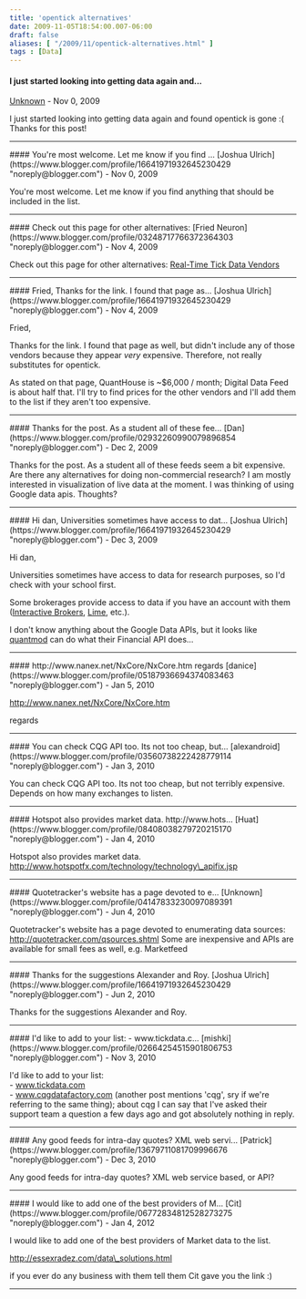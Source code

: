 ```yaml
---
title: 'opentick alternatives'
date: 2009-11-05T18:54:00.007-06:00
draft: false
aliases: [ "/2009/11/opentick-alternatives.html" ]
tags : [Data]
---
```


#### I just started looking into getting data again and...
[Unknown](https://www.blogger.com/profile/01310210223408348900 "noreply@blogger.com") - <time datetime="2009-11-08T13:01:17.531-06:00">Nov 0, 2009</time>

I just started looking into getting data again and found opentick is gone :(  
Thanks for this post!
<hr />
#### You're most welcome. Let me know if you find ...
[Joshua Ulrich](https://www.blogger.com/profile/16641971932645230429 "noreply@blogger.com") - <time datetime="2009-11-08T13:08:46.294-06:00">Nov 0, 2009</time>

You're most welcome. Let me know if you find anything that should be included in the list.
<hr />
#### Check out this page for other alternatives:
[Fried Neuron](https://www.blogger.com/profile/03248717766372364303 "noreply@blogger.com") - <time datetime="2009-11-12T11:32:13.268-06:00">Nov 4, 2009</time>

Check out this page for other alternatives: [Real-Time Tick Data Vendors](http://www.bearcave.com/software/market_trading/resources_and_notes/Market%20Tick%20Data.html)
<hr />
#### Fried, Thanks for the link. I found that page as...
[Joshua Ulrich](https://www.blogger.com/profile/16641971932645230429 "noreply@blogger.com") - <time datetime="2009-11-12T11:51:27.124-06:00">Nov 4, 2009</time>

Fried,  
  
Thanks for the link. I found that page as well, but didn't include any of those vendors because they appear _very_ expensive. Therefore, not really substitutes for opentick.  
  
As stated on that page, QuantHouse is ~$6,000 / month; Digital Data Feed is about half that. I'll try to find prices for the other vendors and I'll add them to the list if they aren't too expensive.
<hr />
#### Thanks for the post. As a student all of these fee...
[Dan](https://www.blogger.com/profile/02932260990079896854 "noreply@blogger.com") - <time datetime="2009-12-07T21:14:51.496-06:00">Dec 2, 2009</time>

Thanks for the post. As a student all of these feeds seem a bit expensive. Are there any alternatives for doing non-commercial research? I am mostly interested in visualization of live data at the moment. I was thinking of using Google data apis. Thoughts?
<hr />
#### Hi dan, Universities sometimes have access to dat...
[Joshua Ulrich](https://www.blogger.com/profile/16641971932645230429 "noreply@blogger.com") - <time datetime="2009-12-08T20:30:28.599-06:00">Dec 3, 2009</time>

Hi dan,  
  
Universities sometimes have access to data for research purposes, so I'd check with your school first.  
  
Some brokerages provide access to data if you have an account with them ([Interactive Brokers](http://www.interactivebrokers.com/ibg/main.php), [Lime](http://www.limebrokerage.com/index.php?title=Lime_Brokerage_LLC), etc.).  
  
I don't know anything about the Google Data APIs, but it looks like [quantmod](http://www.quantmod.com/) can do what their Financial API does...
<hr />
#### http://www.nanex.net/NxCore/NxCore.htm regards
[danice](https://www.blogger.com/profile/05187936694374083463 "noreply@blogger.com") - <time datetime="2010-01-01T15:08:22.400-06:00">Jan 5, 2010</time>

http://www.nanex.net/NxCore/NxCore.htm  
  
regards
<hr />
#### You can check CQG API too. Its not too cheap, but...
[alexandroid](https://www.blogger.com/profile/03560738222428779114 "noreply@blogger.com") - <time datetime="2010-01-20T12:31:07.564-06:00">Jan 3, 2010</time>

You can check CQG API too. Its not too cheap, but not terribly expensive. Depends on how many exchanges to listen.
<hr />
#### Hotspot also provides market data. http://www.hots...
[Huat](https://www.blogger.com/profile/08408038279720215170 "noreply@blogger.com") - <time datetime="2010-01-21T13:17:09.809-06:00">Jan 4, 2010</time>

Hotspot also provides market data. http://www.hotspotfx.com/technology/technology\_apifix.jsp
<hr />
#### Quotetracker's website has a page devoted to e...
[Unknown](https://www.blogger.com/profile/04147833230097089391 "noreply@blogger.com") - <time datetime="2010-06-10T00:45:19.996-05:00">Jun 4, 2010</time>

Quotetracker's website has a page devoted to enumerating data sources: http://quotetracker.com/qsources.shtml Some are inexpensive and APIs are available for small fees as well, e.g. Marketfeed
<hr />
#### Thanks for the suggestions Alexander and Roy.
[Joshua Ulrich](https://www.blogger.com/profile/16641971932645230429 "noreply@blogger.com") - <time datetime="2010-06-14T22:12:19.074-05:00">Jun 2, 2010</time>

Thanks for the suggestions Alexander and Roy.
<hr />
#### I'd like to add to your list: - www.tickdata.c...
[mishki](https://www.blogger.com/profile/02664254515901806753 "noreply@blogger.com") - <time datetime="2010-11-17T12:38:27.434-06:00">Nov 3, 2010</time>

I'd like to add to your list:  
\- www.tickdata.com  
\- www.cqgdatafactory.com (another post mentions 'cqg', sry if we're referring to the same thing); about cqg I can say that I've asked their support team a question a few days ago and got absolutely nothing in reply.
<hr />
#### Any good feeds for intra-day quotes? XML web servi...
[Patrick](https://www.blogger.com/profile/13679711081709996676 "noreply@blogger.com") - <time datetime="2010-12-29T07:42:03.000-06:00">Dec 3, 2010</time>

Any good feeds for intra-day quotes? XML web service based, or API?
<hr />
#### I would like to add one of the best providers of M...
[Cit](https://www.blogger.com/profile/06772834812528273275 "noreply@blogger.com") - <time datetime="2012-01-19T11:33:24.262-06:00">Jan 4, 2012</time>

I would like to add one of the best providers of Market data to the list.  
  
http://essexradez.com/data\_solutions.html  
  
if you ever do any business with them tell them Cit gave you the link :)
<hr />
